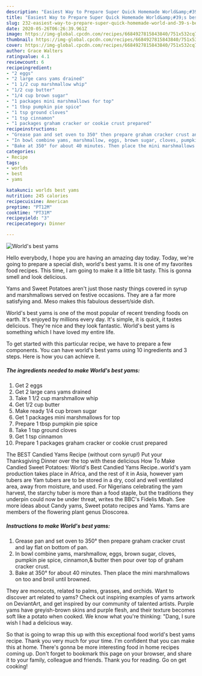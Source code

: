 ```yaml
---
description: "Easiest Way to Prepare Super Quick Homemade World&amp;#39;s best yams"
title: "Easiest Way to Prepare Super Quick Homemade World&amp;#39;s best yams"
slug: 232-easiest-way-to-prepare-super-quick-homemade-world-and-39-s-best-yams
date: 2020-05-26T06:26:39.961Z
image: https://img-global.cpcdn.com/recipes/6684927815843840/751x532cq70/worlds-best-yams-recipe-main-photo.jpg
thumbnail: https://img-global.cpcdn.com/recipes/6684927815843840/751x532cq70/worlds-best-yams-recipe-main-photo.jpg
cover: https://img-global.cpcdn.com/recipes/6684927815843840/751x532cq70/worlds-best-yams-recipe-main-photo.jpg
author: Grace Walters
ratingvalue: 4.1
reviewcount: 6
recipeingredient:
- "2 eggs"
- "2 large cans yams drained"
- "1 1/2 cup marshmallow whip"
- "1/2 cup butter"
- "1/4 cup brown sugar"
- "1 packages mini marshmallows for top"
- "1 tbsp pumpkin pie spice"
- "1 tsp ground cloves"
- "1 tsp cinnamon"
- "1 packages graham cracker or cookie crust prepared"
recipeinstructions:
- "Grease pan and set oven to 350° then prepare graham cracker crust and lay flat on bottom of pan."
- "In bowl combine yams, marshmallow, eggs, brown sugar, cloves, pumpkin pie spice, cinnamon,&amp; butter then pour over top of graham cracker crust."
- "Bake at 350° for about 40 minutes. Then place the mini marshmallows on too and broil until browned."
categories:
- Recipe
tags:
- worlds
- best
- yams

katakunci: worlds best yams 
nutrition: 245 calories
recipecuisine: American
preptime: "PT12M"
cooktime: "PT31M"
recipeyield: "3"
recipecategory: Dinner

---
```



![World&#39;s best yams](https://img-global.cpcdn.com/recipes/6684927815843840/751x532cq70/worlds-best-yams-recipe-main-photo.jpg)

Hello everybody, I hope you are having an amazing day today. Today, we're going to prepare a special dish, world&#39;s best yams. It is one of my favorites food recipes. This time, I am going to make it a little bit tasty. This is gonna smell and look delicious.

Yams and Sweet Potatoes aren&#39;t just those nasty things covered in syrup and marshmallows served on festive occasions. They are a far more satisfying and. Meso makes this fabulous dessert/side dish.

World&#39;s best yams is one of the most popular of recent trending foods on earth. It's enjoyed by millions every day. It's simple, it is quick, it tastes delicious. They're nice and they look fantastic. World&#39;s best yams is something which I have loved my entire life.


To get started with this particular recipe, we have to prepare a few components. You can have world&#39;s best yams using 10 ingredients and 3 steps. Here is how you can achieve it.

<!--inarticleads1-->

##### The ingredients needed to make World&#39;s best yams:

1. Get 2 eggs
1. Get 2 large cans yams drained
1. Take 1 1/2 cup marshmallow whip
1. Get 1/2 cup butter
1. Make ready 1/4 cup brown sugar
1. Get 1 packages mini marshmallows for top
1. Prepare 1 tbsp pumpkin pie spice
1. Take 1 tsp ground cloves
1. Get 1 tsp cinnamon
1. Prepare 1 packages graham cracker or cookie crust prepared


The BEST Candied Yams Recipe (without corn syrup!) Put your Thanksgiving Dinner over the top with these delicious How To Make Candied Sweet Potatoes: World&#39;s Best Candied Yams Recipe..world&#39;s yam production takes place in Africa, and the rest of it in Asia, however yam tubers are Yam tubers are to be stored in a dry, cool and well ventilated area, away from moisture, and used. For Nigerians celebrating the yam harvest, the starchy tuber is more than a food staple, but the traditions they underpin could now be under threat, writes the BBC&#39;s Fidelis Mbah. See more ideas about Candy yams, Sweet potato recipes and Yams. Yams are members of the flowering plant genus Dioscorea. 

<!--inarticleads2-->

##### Instructions to make World&#39;s best yams:

1. Grease pan and set oven to 350° then prepare graham cracker crust and lay flat on bottom of pan.
1. In bowl combine yams, marshmallow, eggs, brown sugar, cloves, pumpkin pie spice, cinnamon,&amp; butter then pour over top of graham cracker crust.
1. Bake at 350° for about 40 minutes. Then place the mini marshmallows on too and broil until browned.


They are monocots, related to palms, grasses, and orchids. Want to discover art related to yams? Check out inspiring examples of yams artwork on DeviantArt, and get inspired by our community of talented artists. Purple yams have greyish-brown skins and purple flesh, and their texture becomes soft like a potato when cooked. We know what you&#39;re thinking: &#34;Dang, I sure wish I had a delicious way. 

So that is going to wrap this up with this exceptional food world&#39;s best yams recipe. Thank you very much for your time. I'm confident that you can make this at home. There's gonna be more interesting food in home recipes coming up. Don't forget to bookmark this page on your browser, and share it to your family, colleague and friends. Thank you for reading. Go on get cooking!
